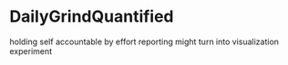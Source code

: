 # DailyGrindQuantified
holding self accountable by effort reporting
might turn into visualization experiment
